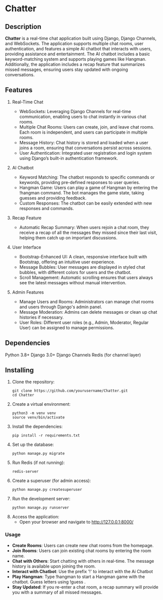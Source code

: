 # Chatter

## Description

**Chatter** is a real-time chat application built using Django, Django Channels, and WebSockets. The application supports multiple chat rooms, user authentication, and features a simple AI chatbot that interacts with users, providing assistance and entertainment. The AI chatbot includes a basic keyword-matching system and supports playing games like Hangman. Additionally, the application includes a recap feature that summarizes missed messages, ensuring users stay updated with ongoing conversations.

## Features
1. Real-Time Chat
   * WebSockets: Leveraging Django Channels for real-time communication, enabling users to chat instantly in various chat rooms.
   * Multiple Chat Rooms: Users can create, join, and leave chat rooms. Each room is independent, and users can participate in multiple rooms.
   * Message History: Chat history is stored and loaded when a user joins a room, ensuring that conversations persist across sessions.
   * User Authentication: Integrated user registration and login system using Django’s built-in authentication framework.

3. AI Chatbot
   * Keyword Matching: The chatbot responds to specific commands or keywords, providing pre-defined responses to user queries.
   * Hangman Game: Users can play a game of Hangman by entering the !hangman command. The bot manages the game state, taking guesses and providing feedback.
   * Custom Responses: The chatbot can be easily extended with new responses and commands.

5. Recap Feature
   * Automatic Recap Summary: When users rejoin a chat room, they receive a recap of all the messages they missed since their last visit, helping them catch up on important discussions.

7. User Interface
   * Bootstrap-Enhanced UI: A clean, responsive interface built with Bootstrap, offering an intuitive user experience.
   * Message Bubbles: User messages are displayed in styled chat bubbles, with different colors for users and the chatbot.
   * Scroll Management: Automatic scrolling ensures that users always see the latest messages without manual intervention.

9. Admin Features
    * Manage Users and Rooms: Administrators can manage chat rooms and users through Django's admin panel.
    * Message Moderation: Admins can delete messages or clean up chat histories if necessary.
    * User Roles: Different user roles (e.g., Admin, Moderator, Regular User) can be assigned to manage permissions.

## Dependencies

Python 3.8+
Django 3.0+
Django Channels
Redis (for channel layer)

## Installing
1. Clone the repository:
   ```
   git clone https://github.com/yourusername/Chatter.git
   cd Chatter
   ```
2. Create a virtual environment:
   ```
   python3 -m venv venv
   source venv/bin/activate
   ```
3. Install the dependencies:
   ```
   pip install -r requirements.txt
   ```
4. Set up the database:
   ```
   python manage.py migrate
   ```
5. Run Redis (if not running):
   ```
   redis-server
   ```
6. Create a superuser (for admin access):
   ```
   python manage.py createsuperuser
   ```
7. Run the development server:
   ```
   python manage.py runserver
   ```
8. Access the application:
   - Open your browser and navigate to http://127.0.0.1:8000/

### Usage
* **Create Rooms**: Users can create new chat rooms from the homepage.
* **Join Rooms**: Users can join existing chat rooms by entering the room name.
* **Chat with Others**: Start chatting with others in real-time. The message history is available upon joining the room.
* **Interact with Chatbot**: Use the prefix '!' to interact with the Ai Chatbot
* **Play Hangman**: Type !hangman to start a Hangman game with the chatbot. Guess letters using !guess <letter>.
* **Stay Updated**: If you re-enter a chat room, a recap summary will provide you with a summary of all missed messages.
